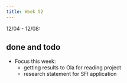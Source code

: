 ```yaml
---
title: Week 52
---
```


12/04 - 12/08: 
## done and todo
* Focus this week: 
    * getting results to Ola for reading project
    * research statement for SFI application
